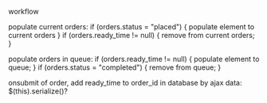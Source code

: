 workflow

populate current orders:
  if (orders.status = "placed") {
    populate element to current orders
  }
  if (orders.ready_time != null) {
    remove from current orders;
  }

populate orders in queue:
  if (orders.ready_time != null) {
    populate element to queue;
  }
  if (orders.status = "completed") {
    remove from queue;
  }

onsubmit of order, add ready_time to order_id in database by ajax data: $(this).serialize()?
